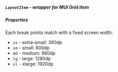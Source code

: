##### `LayoutItem` - wrapper for MUI Grid item

##### Properties

Each break points match with a fixed screen width:

* `xs` - extra-small: 360dp
* `sm` - small: 600dp
* `md` - medium: 960dp
* `lg` - large: 1280dp
* `xl` - xlarge: 1920dp

